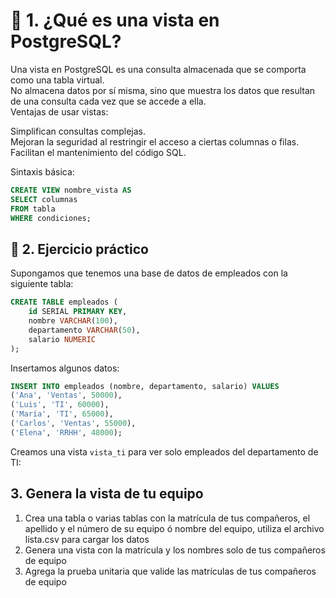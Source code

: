 # 📘 1. ¿Qué es una vista en PostgreSQL?
 Una vista en PostgreSQL es una consulta almacenada que se comporta como una tabla virtual.    
No almacena datos por sí misma, sino que muestra los datos que resultan de una consulta cada vez que se accede a ella.   
Ventajas de usar vistas:   

Simplifican consultas complejas.   
Mejoran la seguridad al restringir el acceso a ciertas columnas o filas.   
Facilitan el mantenimiento del código SQL.    

Sintaxis básica:
```sql
CREATE VIEW nombre_vista AS
SELECT columnas
FROM tabla
WHERE condiciones;
```

## 🧪 2. Ejercicio práctico
Supongamos que tenemos una base de datos de empleados con la siguiente tabla:
```sql
CREATE TABLE empleados (
    id SERIAL PRIMARY KEY,
    nombre VARCHAR(100),
    departamento VARCHAR(50),
    salario NUMERIC
);
```

Insertamos algunos datos:

```sql
INSERT INTO empleados (nombre, departamento, salario) VALUES
('Ana', 'Ventas', 50000),
('Luis', 'TI', 60000),
('María', 'TI', 65000),
('Carlos', 'Ventas', 55000),
('Elena', 'RRHH', 48000);
```
Creamos una vista `vista_ti` para ver solo empleados del departamento de TI:

## 3. Genera la vista de tu equipo
1. Crea una tabla o varias tablas con la matrícula de tus compañeros, el apellido y el número de su equipo ó nombre del equipo, utiliza el archivo lista.csv para cargar los datos
2. Genera una vista con la matrícula y los nombres solo de tus compañeros de equipo
3. Agrega la prueba unitaria que valide las matrículas de tus compañeros de equipo

